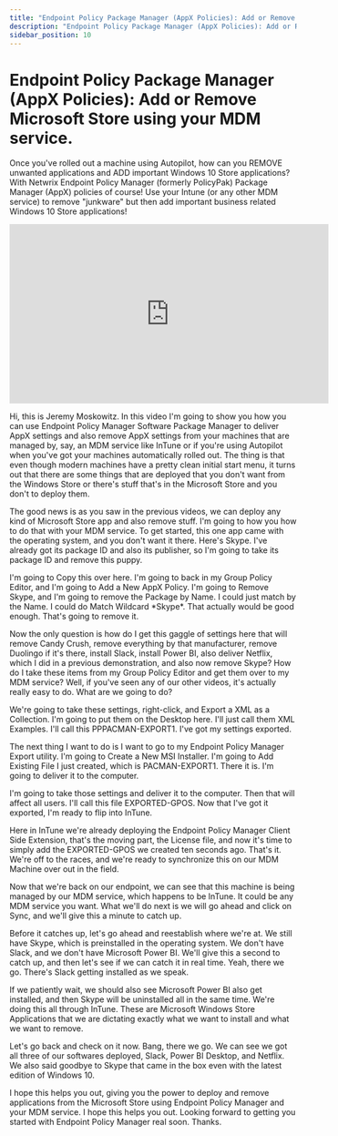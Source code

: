 ```yaml
---
title: "Endpoint Policy Package Manager (AppX Policies): Add or Remove Microsoft Store using your MDM service."
description: "Endpoint Policy Package Manager (AppX Policies): Add or Remove Microsoft Store using your MDM service."
sidebar_position: 10
---
```

# Endpoint Policy Package Manager (AppX Policies): Add or Remove Microsoft Store using your MDM service.

Once you've rolled out a machine using Autopilot, how can you REMOVE unwanted applications and ADD
important Windows 10 Store applications? With Netwrix Endpoint Policy Manager (formerly PolicyPak)
Package Manager (AppX) policies of course! Use your Intune (or any other MDM service) to remove
"junkware" but then add important business related Windows 10 Store applications!

<iframe width="560" height="315" src="https://www.youtube.com/embed/tjoNyqcvWRU" title="Endpoint Policy Package Manager (AppX Policies): Add or Remove Microsoft Store using your MDM service." frameborder="0" allow="accelerometer; autoplay; clipboard-write; encrypted-media; gyroscope; picture-in-picture; web-share" allowfullscreen="1"></iframe>

Hi, this is Jeremy Moskowitz. In this video I'm going to show you how you can use Endpoint Policy
Manager Software Package Manager to deliver AppX settings and also remove AppX settings from your
machines that are managed by, say, an MDM service like InTune or if you're using Autopilot when
you've got your machines automatically rolled out. The thing is that even though modern machines
have a pretty clean initial start menu, it turns out that there are some things that are deployed
that you don't want from the Windows Store or there's stuff that's in the Microsoft Store and you
don't to deploy them.

The good news is as you saw in the previous videos, we can deploy any kind of Microsoft Store app
and also remove stuff. I'm going to how you how to do that with your MDM service. To get started,
this one app came with the operating system, and you don't want it there. Here's Skype. I've already
got its package ID and also its publisher, so I'm going to take its package ID and remove this
puppy.

I'm going to Copy this over here. I'm going to back in my Group Policy Editor, and I'm going to Add
a New AppX Policy. I'm going to Remove Skype, and I'm going to remove the Package by Name. I could
just match by the Name. I could do Match Wildcard \*Skype\*. That actually would be good enough.
That's going to remove it.

Now the only question is how do I get this gaggle of settings here that will remove Candy Crush,
remove everything by that manufacturer, remove Duolingo if it's there, install Slack, install Power
BI, also deliver Netflix, which I did in a previous demonstration, and also now remove Skype? How do
I take these items from my Group Policy Editor and get them over to my MDM service? Well, if you've
seen any of our other videos, it's actually really easy to do. What are we going to do?

We're going to take these settings, right-click, and Export a XML as a Collection. I'm going to put
them on the Desktop here. I'll just call them XML Examples. I'll call this PPPACMAN-EXPORT1. I've
got my settings exported.

The next thing I want to do is I want to go to my Endpoint Policy Manager Export utility. I'm going
to Create a New MSI Installer. I'm going to Add Existing File I just created, which is
PACMAN-EXPORT1. There it is. I'm going to deliver it to the computer.

I'm going to take those settings and deliver it to the computer. Then that will affect all users.
I'll call this file EXPORTED-GPOS. Now that I've got it exported, I'm ready to flip into InTune.

Here in InTune we're already deploying the Endpoint Policy Manager Client Side Extension, that's the
moving part, the License file, and now it's time to simply add the EXPORTED-GPOS we created ten
seconds ago. That's it. We're off to the races, and we're ready to synchronize this on our MDM
Machine over out in the field.

Now that we're back on our endpoint, we can see that this machine is being managed by our MDM
service, which happens to be InTune. It could be any MDM service you want. What we'll do next is we
will go ahead and click on Sync, and we'll give this a minute to catch up.

Before it catches up, let's go ahead and reestablish where we're at. We still have Skype, which is
preinstalled in the operating system. We don't have Slack, and we don't have Microsoft Power BI.
We'll give this a second to catch up, and then let's see if we can catch it in real time. Yeah,
there we go. There's Slack getting installed as we speak.

If we patiently wait, we should also see Microsoft Power BI also get installed, and then Skype will
be uninstalled all in the same time. We're doing this all through InTune. These are Microsoft
Windows Store Applications that we are dictating exactly what we want to install and what we want to
remove.

Let's go back and check on it now. Bang, there we go. We can see we got all three of our softwares
deployed, Slack, Power BI Desktop, and Netflix. We also said goodbye to Skype that came in the box
even with the latest edition of Windows 10.

I hope this helps you out, giving you the power to deploy and remove applications from the Microsoft
Store using Endpoint Policy Manager and your MDM service. I hope this helps you out. Looking forward
to getting you started with Endpoint Policy Manager real soon. Thanks.
